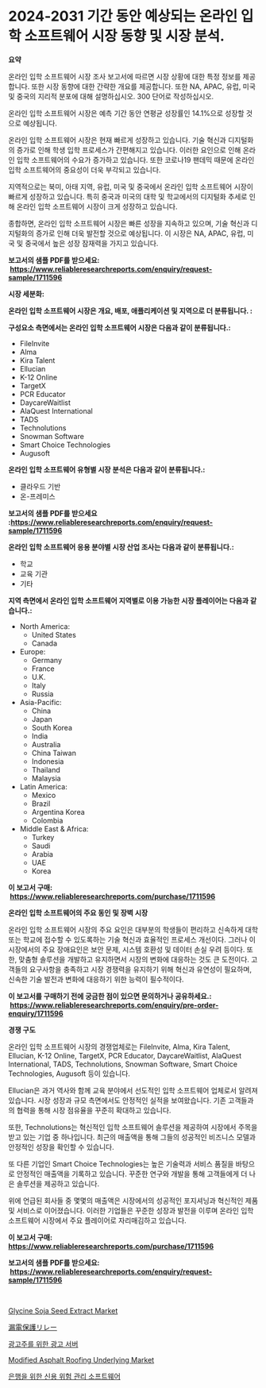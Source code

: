 <p><h1>2024-2031 기간 동안 예상되는 온라인 입학 소프트웨어 시장 동향 및 시장 분석.</h1></p><p><strong>요약</strong></p>
<p><p>온라인 입학 소프트웨어 시장 조사 보고서에 따르면 시장 상황에 대한 특정 정보를 제공합니다. 또한 시장 동향에 대한 간략한 개요를 제공합니다. 또한 NA, APAC, 유럽, 미국 및 중국의 지리적 분포에 대해 설명하십시오. 300 단어로 작성하십시오.</p><p>온라인 입학 소프트웨어 시장은 예측 기간 동안 연평균 성장률인 14.1%으로 성장할 것으로 예상됩니다.</p><p>온라인 입학 소프트웨어 시장은 현재 빠르게 성장하고 있습니다. 기술 혁신과 디지털화의 증가로 인해 학생 입학 프로세스가 간편해지고 있습니다. 이러한 요인으로 인해 온라인 입학 소프트웨어의 수요가 증가하고 있습니다. 또한 코로나19 팬데믹 때문에 온라인 입학 소프트웨어의 중요성이 더욱 부각되고 있습니다.</p><p>지역적으로는 북미, 아태 지역, 유럽, 미국 및 중국에서 온라인 입학 소프트웨어 시장이 빠르게 성장하고 있습니다. 특히 중국과 미국의 대학 및 학교에서의 디지털화 추세로 인해 온라인 입학 소프트웨어 시장이 크게 성장하고 있습니다.</p><p>종합하면, 온라인 입학 소프트웨어 시장은 빠른 성장을 지속하고 있으며, 기술 혁신과 디지털화의 증가로 인해 더욱 발전할 것으로 예상됩니다. 이 시장은 NA, APAC, 유럽, 미국 및 중국에서 높은 성장 잠재력을 가지고 있습니다.</p></p>
<p><strong>보고서의 샘플 PDF를 받으세요: &nbsp;<a href="https://www.reliableresearchreports.com/enquiry/request-sample/1711596">https://www.reliableresearchreports.com/enquiry/request-sample/1711596</a></strong></p>
<p><strong>시장 세분화:</strong></p>
<p><strong> 온라인 입학 소프트웨어 시장은 개요, 배포, 애플리케이션 및 지역으로 더 분류됩니다. :</strong></p>
<p><strong>구성요소 측면에서는 온라인 입학 소프트웨어 시장은 다음과 같이 분류됩니다.:</strong></p>
<p><ul><li>FileInvite</li><li>Alma</li><li>Kira Talent</li><li>Ellucian</li><li>K-12 Online</li><li>TargetX</li><li>PCR Educator</li><li>DaycareWaitlist</li><li>AlaQuest International</li><li>TADS</li><li>Technolutions</li><li>Snowman Software</li><li>Smart Choice Technologies</li><li>Augusoft</li></ul></p>
<p><strong> 온라인 입학 소프트웨어 유형별 시장 분석은 다음과 같이 분류됩니다.:</strong></p>
<p><ul><li>클라우드 기반</li><li>온-프레미스</li></ul></p>
<p><strong>보고서의 샘플 PDF를 받으세요 :<a href="https://www.reliableresearchreports.com/enquiry/request-sample/1711596">https://www.reliableresearchreports.com/enquiry/request-sample/1711596</a></strong></p>
<p><strong> 온라인 입학 소프트웨어 응용 분야별 시장 산업 조사는 다음과 같이 분류됩니다.:</strong></p>
<p><ul><li>학교</li><li>교육 기관</li><li>기타</li></ul></p>
<p><strong>지역 측면에서 온라인 입학 소프트웨어 지역별로 이용 가능한 시장 플레이어는 다음과 같습니다.:</strong></p>
<p><ul>
    <li>
        North America:
        <ul>
            <li>United States</li>
            <li>Canada</li>
        </ul>
    </li>
    <li>
        Europe:
        <ul>
            <li>Germany</li>
            <li>France</li>
            <li>U.K.</li>
            <li>Italy</li>
            <li>Russia</li>
        </ul>
    </li>
    <li>
        Asia-Pacific:
        <ul>
            <li>China</li>
            <li>Japan</li>
            <li>South Korea</li>
            <li>India</li>
            <li>Australia</li>
            <li>China Taiwan</li>
            <li>Indonesia</li>
            <li>Thailand</li>
            <li>Malaysia</li>
        </ul>
    </li>
    <li>
        Latin America:
        <ul>
            <li>Mexico</li>
            <li>Brazil</li>
            <li>Argentina Korea</li>
            <li>Colombia</li>
        </ul>
    </li>
    <li>
        Middle East & Africa:
        <ul>
            <li>Turkey</li>
            <li>Saudi</li>
            <li>Arabia</li>
            <li>UAE</li>
            <li>Korea</li>
        </ul>
    </li>
    </ul></p>
<p><strong>이 보고서 구매: &nbsp;<a href="https://www.reliableresearchreports.com/purchase/1711596">https://www.reliableresearchreports.com/purchase/1711596</a></strong></p>
<p><strong>온라인 입학 소프트웨어의 주요 동인 및 장벽 시장</strong></p>
<p><p>온라인 입학 소프트웨어 시장의 주요 요인은 대부분의 학생들이 편리하고 신속하게 대학 또는 학교에 접수할 수 있도록하는 기술 혁신과 효율적인 프로세스 개선이다. 그러나 이 시장에서의 주요 장애요인은 보안 문제, 시스템 호환성 및 데이터 손실 우려 등이다. 또한, 맞춤형 솔루션을 개발하고 유지하면서 시장의 변화에 대응하는 것도 큰 도전이다. 고객들의 요구사항을 충족하고 시장 경쟁력을 유지하기 위해 혁신과 유연성이 필요하며, 신속한 기술 발전과 변화에 대응하기 위한 능력이 필수적이다.</p></p>
<p><strong>이 보고서를 구매하기 전에 궁금한 점이 있으면 문의하거나 공유하세요.: &nbsp;<a href="https://www.reliableresearchreports.com/enquiry/pre-order-enquiry/1711596">https://www.reliableresearchreports.com/enquiry/pre-order-enquiry/1711596</a></strong></p>
<p><strong>경쟁 구도</strong></p>
<p><p>온라인 입학 소프트웨어 시장의 경쟁업체로는 FileInvite, Alma, Kira Talent, Ellucian, K-12 Online, TargetX, PCR Educator, DaycareWaitlist, AlaQuest International, TADS, Technolutions, Snowman Software, Smart Choice Technologies, Augusoft 등이 있습니다.</p><p>Ellucian은 과거 역사와 함께 교육 분야에서 선도적인 입학 소프트웨어 업체로서 알려져 있습니다. 시장 성장과 규모 측면에서도 안정적인 실적을 보여왔습니다. 기존 고객들과의 협력을 통해 시장 점유율을 꾸준히 확대하고 있습니다.</p><p>또한, Technolutions는 혁신적인 입학 소프트웨어 솔루션을 제공하여 시장에서 주목을 받고 있는 기업 중 하나입니다. 최근의 매출액을 통해 그들의 성공적인 비즈니스 모델과 안정적인 성장을 확인할 수 있습니다.</p><p>또 다른 기업인 Smart Choice Technologies는 높은 기술력과 서비스 품질을 바탕으로 안정적인 매출액을 기록하고 있습니다. 꾸준한 연구와 개발을 통해 고객들에게 더 나은 솔루션을 제공하고 있습니다.</p><p>위에 언급된 회사들 중 몇몇의 매출액은 시장에서의 성공적인 포지셔닝과 혁신적인 제품 및 서비스로 이어졌습니다. 이러한 기업들은 꾸준한 성장과 발전을 이루며 온라인 입학 소프트웨어 시장에서 주요 플레이어로 자리매김하고 있습니다.</p></p>
<p><strong>이 보고서 구매: &nbsp; <a href="https://www.reliableresearchreports.com/purchase/1711596">https://www.reliableresearchreports.com/purchase/1711596</a></strong></p>
<p><strong>보고서의 샘플 PDF를 받으세요: &nbsp;<a href="https://www.reliableresearchreports.com/enquiry/request-sample/1711596">https://www.reliableresearchreports.com/enquiry/request-sample/1711596</a></strong><strong></strong></p>
<p>&nbsp;</p>
<p><p><a href="https://issuu.com/reportprime-2/docs/glycine-soja-seed-extract-market-size-2030.pptx">Glycine Soja Seed Extract Market</a></p><p><a href="https://github.com/cbigkbh02719/Market-Research-Report-List-1/blob/main/94977421835.md">漏電保護リレー</a></p><p><a href="https://github.com/vsr06p4p49/Market-Research-Report-List-1/blob/main/61374521497.md">광고주를 위한 광고 서버</a></p><p><a href="https://github.com/CliffMedina6/Market-Research-Report-List-4/blob/main/modified-asphalt-roofing-underlying-market.md">Modified Asphalt Roofing Underlying Market</a></p><p><a href="https://github.com/oajzkywllm460/Market-Research-Report-List-1/blob/main/55907181496.md">은행을 위한 신용 위험 관리 소프트웨어</a></p></p>